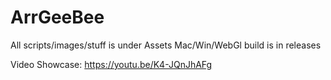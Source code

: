 # ArrGeeBee

All scripts/images/stuff is under Assets
Mac/Win/WebGl build is in releases

Video Showcase: https://youtu.be/K4-JQnJhAFg
